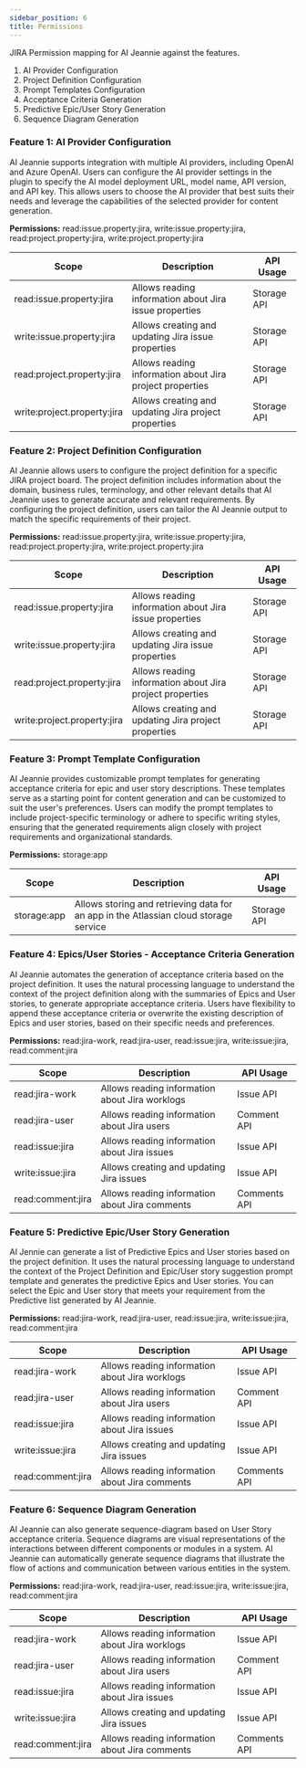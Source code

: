 ```yaml
---
sidebar_position: 6
title: Permissions 
---
```


JIRA Permission mapping for AI Jeannie against the features.

1. AI Provider Configuration​
2. Project Definition Configuration
3. Prompt Templates Configuration​
4. Acceptance Criteria Generation​
5. Predictive Epic/User Story Generation
6. Sequence Diagram Generation​

### Feature 1: AI Provider Configuration​

AI Jeannie supports integration with multiple AI providers, including OpenAI and Azure OpenAI. Users can configure the AI provider settings in the plugin to specify the AI model deployment URL, model name, API version, and API key. This allows users to choose the AI provider that best suits their needs and leverage the capabilities of the selected provider for content generation.

**Permissions:** read:issue.property:jira, write:issue.property:jira, read:project.property:jira, write:project.property:jira

| Scope | Description | API Usage |
| --- | --- | --- |
| read:issue.property:jira | Allows reading information about Jira issue properties | Storage API |
| write:issue.property:jira | Allows creating and updating Jira issue properties | Storage API |
| read:project.property:jira | Allows reading information about Jira project properties | Storage API |
| write:project.property:jira | Allows creating and updating Jira project properties | Storage API |

### Feature 2: Project Definition Configuration

AI Jeannie allows users to configure the project definition for a specific JIRA project board. The project definition includes information about the domain, business rules, terminology, and other relevant details that AI Jeannie uses to generate accurate and relevant requirements. By configuring the project definition, users can tailor the AI Jeannie output to match the specific requirements of their project.

**Permissions:** read:issue.property:jira, write:issue.property:jira, read:project.property:jira, write:project.property:jira

| Scope | Description | API Usage |
| --- | --- | --- |
| read:issue.property:jira | Allows reading information about Jira issue properties | Storage API |
| write:issue.property:jira | Allows creating and updating Jira issue properties | Storage API |
| read:project.property:jira | Allows reading information about Jira project properties | Storage API |
| write:project.property:jira | Allows creating and updating Jira project properties | Storage API |

### Feature 3: Prompt Template Configuration

AI Jeannie provides customizable prompt templates for generating acceptance criteria for epic and user story descriptions. These templates serve as a starting point for content generation and can be customized to suit the user's preferences. Users can modify the prompt templates to include project-specific terminology or adhere to specific writing styles, ensuring that the generated requirements align closely with project requirements and organizational standards. 

**Permissions:** storage:app

| Scope | Description | API Usage |
| --- | --- | --- |
| storage:app | Allows storing and retrieving data for an app in the Atlassian cloud storage service | Storage API |


### Feature 4: Epics/User Stories - Acceptance Criteria Generation

AI Jeannie automates the generation of acceptance criteria based on the project definition. It uses the natural processing language to understand the context of the project definition along with the summaries of Epics and User stories, to generate appropriate acceptance criteria. Users have flexibility to append these acceptance criteria or overwrite the existing description of Epics and user stories, based on their specific needs and preferences. 

**Permissions:** read:jira-work, read:jira-user, read:issue:jira, write:issue:jira, read:comment:jira

| Scope | Description | API Usage |
| --- | --- | --- |
| read:jira-work | Allows reading information about Jira worklogs | Issue API |
| read:jira-user | Allows reading information about Jira users | Comment API |
| read:issue:jira | Allows reading information about Jira issues |  Issue API|
| write:issue:jira | Allows creating and updating Jira issues | Issue API |
| read:comment:jira | Allows reading information about Jira comments | Comments API |

### Feature 5: Predictive Epic/User Story Generation

AI Jennie can generate a list of Predictive Epics and User stories based on the project definition. It uses the natural processing language to understand the context of the Project Definition and Epic/User story suggestion prompt template and generates the predictive Epics and User stories. You can select the Epic and User story that meets your requirement from the Predictive list generated by AI Jeannie.

**Permissions:** read:jira-work, read:jira-user, read:issue:jira, write:issue:jira, read:comment:jira

| Scope | Description | API Usage |
| --- | --- | --- |
| read:jira-work | Allows reading information about Jira worklogs | Issue API |
| read:jira-user | Allows reading information about Jira users | Comment API |
| read:issue:jira | Allows reading information about Jira issues |  Issue API|
| write:issue:jira | Allows creating and updating Jira issues | Issue API |
| read:comment:jira | Allows reading information about Jira comments | Comments API |

### Feature 6: Sequence Diagram Generation

AI Jeannie can also generate sequence-diagram based on User Story acceptance criteria. Sequence diagrams are visual representations of the interactions between different components or modules in a system. AI Jeannie can automatically generate sequence diagrams that illustrate the flow of actions and communication between various entities in the system. 

**Permissions:** read:jira-work, read:jira-user, read:issue:jira, write:issue:jira, read:comment:jira

| Scope | Description | API Usage |
| --- | --- | --- |
| read:jira-work | Allows reading information about Jira worklogs | Issue API |
| read:jira-user | Allows reading information about Jira users | Comment API |
| read:issue:jira | Allows reading information about Jira issues |  Issue API|
| write:issue:jira | Allows creating and updating Jira issues | Issue API |
| read:comment:jira | Allows reading information about Jira comments | Comments API |

